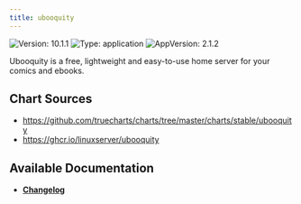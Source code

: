 ```yaml
---
title: ubooquity
---
```


![Version: 10.1.1](https://img.shields.io/badge/Version-10.1.1-informational?style=flat-square) ![Type: application](https://img.shields.io/badge/Type-application-informational?style=flat-square) ![AppVersion: 2.1.2](https://img.shields.io/badge/AppVersion-2.1.2-informational?style=flat-square)

Ubooquity is a free, lightweight and easy-to-use home server for your comics and ebooks.

## Chart Sources

- https://github.com/truecharts/charts/tree/master/charts/stable/ubooquity
- https://ghcr.io/linuxserver/ubooquity

## Available Documentation

- [**Changelog**](./CHANGELOG.md)
